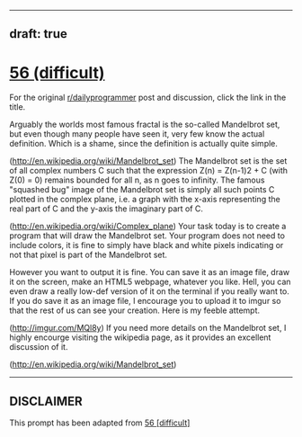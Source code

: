 ---
draft: true
----

# [56 (difficult)](https://www.reddit.com/r/dailyprogrammer/comments/u0tdy/5232012_challenge_56_difficult/)

For the original [r/dailyprogrammer](https://www.reddit.com/r/dailyprogrammer/) post and discussion, click the link in the title.

Arguably the worlds most famous fractal is the so-called Mandelbrot set, but even though many people have seen it, very few know the actual definition. Which is a shame, since the definition is actually quite simple.

(http://en.wikipedia.org/wiki/Mandelbrot_set)
The Mandelbrot set is the set of all complex numbers C such that the expression Z(n) = Z(n-1)2 + C (with Z(0) = 0) remains bounded for all n, as n goes to infinity. The famous "squashed bug" image of the Mandelbrot set is simply all such points C plotted in the complex plane, i.e. a graph with the x-axis representing the real part of C and the y-axis the imaginary part of C. 

(http://en.wikipedia.org/wiki/Complex_plane)
Your task today is to create a program that will draw the Mandelbrot set. Your program does not need to include colors, it is fine to simply have black and white pixels indicating or not that pixel is part of the Mandelbrot set.

However you want to output it is fine. You can save it as an image file, draw it on the screen, make an HTML5 webpage, whatever you like. Hell, you can even draw a really low-def version of it on the terminal if you really want to. If you do save it as an image file, I encourage you to upload it to imgur so that the rest of us can see your creation. Here is my feeble attempt. 

(http://imgur.com/MQl8y)
If you need more details on the Mandelbrot set, I highly encourge visiting the wikipedia page, as it provides an excellent discussion of it. 

(http://en.wikipedia.org/wiki/Mandelbrot_set)

----
## **DISCLAIMER**
This prompt has been adapted from [56 [difficult]](https://www.reddit.com/r/dailyprogrammer/comments/u0tdy/5232012_challenge_56_difficult/
)
